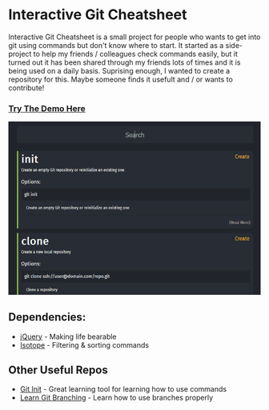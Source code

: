 # Interactive Git Cheatsheet
Interactive Git Cheatsheet is a small project for people who wants to get into git using commands but don't know where to start. It started as a side-project to help my friends / colleagues check commands easily, but it turned out it has been shared through my friends lots of times and it is being used on a daily basis. Suprising enough, I wanted to create a repository for this. Maybe someone finds it usefult and / or wants to contribute!

### [Try The Demo Here](https://excalith.github.io/Interactive-Git-Cheatsheet)

![Anim](/images/anim.gif)

## Dependencies:
* [jQuery](https://github.com/jquery/jquery) - Making life bearable
* [Isotope](https://github.com/metafizzy/isotope) - Filtering & sorting commands

## Other Useful Repos
* [Git Init](https://pel-daniel.github.io/git-init) - Great learning tool for learning how to use commands
* [Learn Git Branching](https://learngitbranching.js.org/?demo) - Learn how to use branches properly